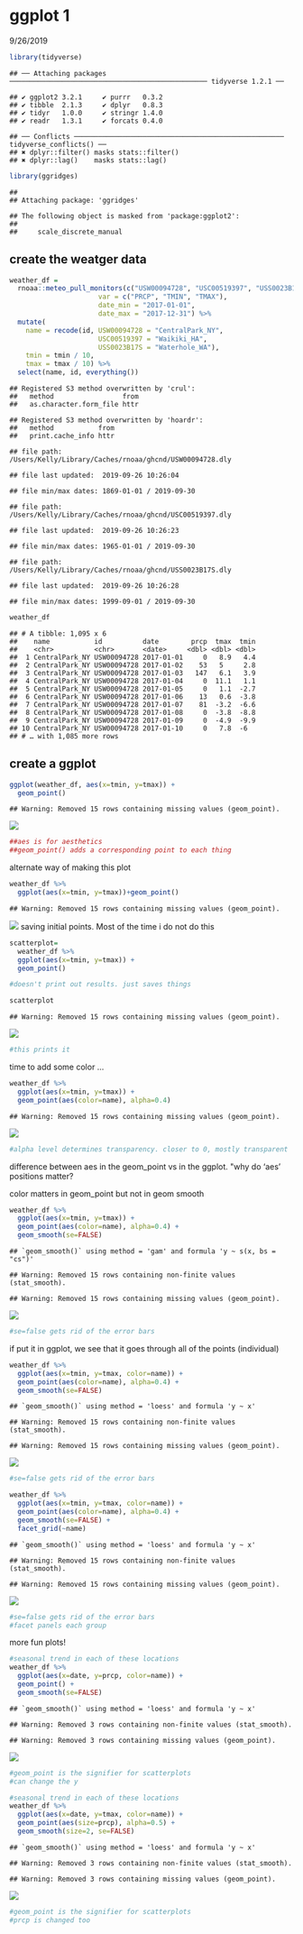 ggplot 1
================
9/26/2019

``` r
library(tidyverse)
```

    ## ── Attaching packages ───────────────────────────────────────────────── tidyverse 1.2.1 ──

    ## ✔ ggplot2 3.2.1     ✔ purrr   0.3.2
    ## ✔ tibble  2.1.3     ✔ dplyr   0.8.3
    ## ✔ tidyr   1.0.0     ✔ stringr 1.4.0
    ## ✔ readr   1.3.1     ✔ forcats 0.4.0

    ## ── Conflicts ──────────────────────────────────────────────────── tidyverse_conflicts() ──
    ## ✖ dplyr::filter() masks stats::filter()
    ## ✖ dplyr::lag()    masks stats::lag()

``` r
library(ggridges)
```

    ## 
    ## Attaching package: 'ggridges'

    ## The following object is masked from 'package:ggplot2':
    ## 
    ##     scale_discrete_manual

## create the weatger data

``` r
weather_df = 
  rnoaa::meteo_pull_monitors(c("USW00094728", "USC00519397", "USS0023B17S"),
                      var = c("PRCP", "TMIN", "TMAX"), 
                      date_min = "2017-01-01",
                      date_max = "2017-12-31") %>%
  mutate(
    name = recode(id, USW00094728 = "CentralPark_NY", 
                      USC00519397 = "Waikiki_HA",
                      USS0023B17S = "Waterhole_WA"),
    tmin = tmin / 10,
    tmax = tmax / 10) %>%
  select(name, id, everything())
```

    ## Registered S3 method overwritten by 'crul':
    ##   method                 from
    ##   as.character.form_file httr

    ## Registered S3 method overwritten by 'hoardr':
    ##   method           from
    ##   print.cache_info httr

    ## file path:          /Users/Kelly/Library/Caches/rnoaa/ghcnd/USW00094728.dly

    ## file last updated:  2019-09-26 10:26:04

    ## file min/max dates: 1869-01-01 / 2019-09-30

    ## file path:          /Users/Kelly/Library/Caches/rnoaa/ghcnd/USC00519397.dly

    ## file last updated:  2019-09-26 10:26:23

    ## file min/max dates: 1965-01-01 / 2019-09-30

    ## file path:          /Users/Kelly/Library/Caches/rnoaa/ghcnd/USS0023B17S.dly

    ## file last updated:  2019-09-26 10:26:28

    ## file min/max dates: 1999-09-01 / 2019-09-30

``` r
weather_df
```

    ## # A tibble: 1,095 x 6
    ##    name           id          date        prcp  tmax  tmin
    ##    <chr>          <chr>       <date>     <dbl> <dbl> <dbl>
    ##  1 CentralPark_NY USW00094728 2017-01-01     0   8.9   4.4
    ##  2 CentralPark_NY USW00094728 2017-01-02    53   5     2.8
    ##  3 CentralPark_NY USW00094728 2017-01-03   147   6.1   3.9
    ##  4 CentralPark_NY USW00094728 2017-01-04     0  11.1   1.1
    ##  5 CentralPark_NY USW00094728 2017-01-05     0   1.1  -2.7
    ##  6 CentralPark_NY USW00094728 2017-01-06    13   0.6  -3.8
    ##  7 CentralPark_NY USW00094728 2017-01-07    81  -3.2  -6.6
    ##  8 CentralPark_NY USW00094728 2017-01-08     0  -3.8  -8.8
    ##  9 CentralPark_NY USW00094728 2017-01-09     0  -4.9  -9.9
    ## 10 CentralPark_NY USW00094728 2017-01-10     0   7.8  -6  
    ## # … with 1,085 more rows

## create a ggplot

``` r
ggplot(weather_df, aes(x=tmin, y=tmax)) +
  geom_point()
```

    ## Warning: Removed 15 rows containing missing values (geom_point).

![](ggplot_files/figure-gfm/unnamed-chunk-2-1.png)<!-- -->

``` r
##aes is for aesthetics
##geom_point() adds a corresponding point to each thing
```

alternate way of making this plot

``` r
weather_df %>%
  ggplot(aes(x=tmin, y=tmax))+geom_point()
```

    ## Warning: Removed 15 rows containing missing values (geom_point).

![](ggplot_files/figure-gfm/unnamed-chunk-3-1.png)<!-- --> saving
initial points. Most of the time i do not do this

``` r
scatterplot=
  weather_df %>%
  ggplot(aes(x=tmin, y=tmax)) +
  geom_point()

#doesn't print out results. just saves things

scatterplot
```

    ## Warning: Removed 15 rows containing missing values (geom_point).

![](ggplot_files/figure-gfm/unnamed-chunk-4-1.png)<!-- -->

``` r
#this prints it
```

time to add some color …

``` r
weather_df %>%
  ggplot(aes(x=tmin, y=tmax)) +
  geom_point(aes(color=name), alpha=0.4)
```

    ## Warning: Removed 15 rows containing missing values (geom_point).

![](ggplot_files/figure-gfm/unnamed-chunk-5-1.png)<!-- -->

``` r
#alpha level determines transparency. closer to 0, mostly transparent
```

difference between aes in the geom\_point vs in the ggplot. "why do
‘aes’ positions matter?

color matters in geom\_point but not in geom smooth

``` r
weather_df %>%
  ggplot(aes(x=tmin, y=tmax)) +
  geom_point(aes(color=name), alpha=0.4) +
  geom_smooth(se=FALSE)
```

    ## `geom_smooth()` using method = 'gam' and formula 'y ~ s(x, bs = "cs")'

    ## Warning: Removed 15 rows containing non-finite values (stat_smooth).

    ## Warning: Removed 15 rows containing missing values (geom_point).

![](ggplot_files/figure-gfm/unnamed-chunk-6-1.png)<!-- -->

``` r
#se=false gets rid of the error bars
```

if put it in ggplot, we see that it goes through all of the points
(individual)

``` r
weather_df %>%
  ggplot(aes(x=tmin, y=tmax, color=name)) +
  geom_point(aes(color=name), alpha=0.4) +
  geom_smooth(se=FALSE)
```

    ## `geom_smooth()` using method = 'loess' and formula 'y ~ x'

    ## Warning: Removed 15 rows containing non-finite values (stat_smooth).

    ## Warning: Removed 15 rows containing missing values (geom_point).

![](ggplot_files/figure-gfm/unnamed-chunk-7-1.png)<!-- -->

``` r
#se=false gets rid of the error bars
```

``` r
weather_df %>%
  ggplot(aes(x=tmin, y=tmax, color=name)) +
  geom_point(aes(color=name), alpha=0.4) +
  geom_smooth(se=FALSE) +
  facet_grid(~name)
```

    ## `geom_smooth()` using method = 'loess' and formula 'y ~ x'

    ## Warning: Removed 15 rows containing non-finite values (stat_smooth).

    ## Warning: Removed 15 rows containing missing values (geom_point).

![](ggplot_files/figure-gfm/unnamed-chunk-8-1.png)<!-- -->

``` r
#se=false gets rid of the error bars
#facet panels each group
```

more fun plots\!

``` r
#seasonal trend in each of these locations
weather_df %>%
  ggplot(aes(x=date, y=prcp, color=name)) +
  geom_point() +
  geom_smooth(se=FALSE)
```

    ## `geom_smooth()` using method = 'loess' and formula 'y ~ x'

    ## Warning: Removed 3 rows containing non-finite values (stat_smooth).

    ## Warning: Removed 3 rows containing missing values (geom_point).

![](ggplot_files/figure-gfm/unnamed-chunk-9-1.png)<!-- -->

``` r
#geom_point is the signifier for scatterplots
#can change the y
```

``` r
#seasonal trend in each of these locations
weather_df %>%
  ggplot(aes(x=date, y=tmax, color=name)) +
  geom_point(aes(size=prcp), alpha=0.5) +
  geom_smooth(size=2, se=FALSE)
```

    ## `geom_smooth()` using method = 'loess' and formula 'y ~ x'

    ## Warning: Removed 3 rows containing non-finite values (stat_smooth).

    ## Warning: Removed 3 rows containing missing values (geom_point).

![](ggplot_files/figure-gfm/unnamed-chunk-10-1.png)<!-- -->

``` r
#geom_point is the signifier for scatterplots
#prcp is changed too 
```
